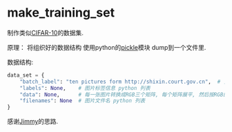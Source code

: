 # make_training_set

制作类似[CIFAR-10](https://www.cs.toronto.edu/~kriz/cifar.html)的数据集.

原理： 将组织好的数据结构 使用python的[pickle](https://docs.python.org/3/library/pickle.html)模块 dump到一个文件里.

数据结构:

```python
data_set = {
    "batch_label": "ten pictures form http://shixin.court.gov.cn",  # 关于对数据集的描述信息
    "labels": None,    # 图片标签信息 python 列表
    "data": None,      # 每一张图片转换成RGB三个矩阵, 每个矩阵展平, 然后按RGB的顺序拼接起一个 3*width*height 长度的向量.
    "filenames": None  # 图片文件名 python 列表
}

```

感谢[Jimmy](http://blog.csdn.net/qq_32166627/article/details/68946809)的思路.

